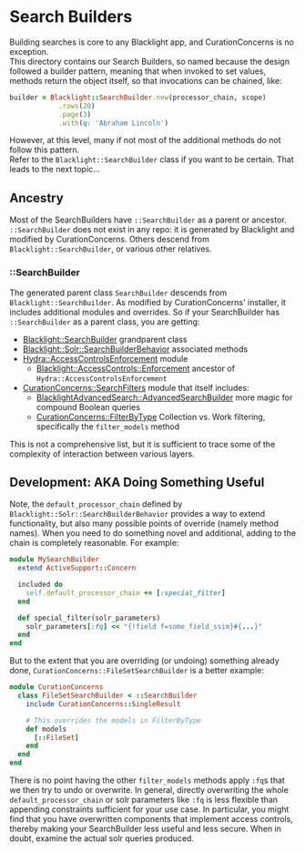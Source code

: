 # Search Builders

Building searches is core to any Blacklight app, and CurationConcerns is no exception.  
This directory contains our Search Builders, so named because the design followed a builder pattern, meaning
that when invoked to set values, methods return the object itself, so that invocations can be chained, like:

```ruby
builder = Blacklight::SearchBuilder.new(processor_chain, scope)
            .rows(20)
            .page(3)
            .with(q: 'Abraham Lincoln')
```

However, at this level, many if not most of the additional methods do not follow this pattern.  
Refer to the `Blacklight::SearchBuilder` class if you want to be certain.  That leads to the next topic...

## Ancestry

Most of the SearchBuilders have `::SearchBuilder` as a parent or ancestor.  `::SearchBuilder` does not exist in any repo: it is generated
by Blacklight and modified by CurationConcerns.  Others descend from `Blacklight::SearchBuilder`, or various other relatives.  

### ::SearchBuilder

The generated parent class `SearchBuilder` descends from `Blacklight::SearchBuilder`.
As modified by CurationConcerns' installer, it includes additional modules and overrides.  So if your SearchBuilder has `::SearchBuilder` as a parent class, you are getting:
- [Blacklight::SearchBuilder](https://github.com/projectblacklight/blacklight/blob/master/lib/blacklight/search_builder.rb) grandparent class
- [Blacklight::Solr::SearchBuilderBehavior](https://github.com/projectblacklight/blacklight/blob/master/lib/blacklight/solr/search_builder_behavior.rb) associated methods
- [Hydra::AccessControlsEnforcement](https://github.com/projecthydra/hydra-head/blob/master/hydra-access-controls/lib/hydra/access_controls_enforcement.rb) module
  -  [Blacklight::AccessControls::Enforcement](https://github.com/projectblacklight/blacklight-access_controls/blob/master/lib/blacklight/access_controls/enforcement.rb) ancestor of `Hydra::AccessControlsEnforcement`
- [CurationConcerns::SearchFilters](https://github.com/projecthydra/curation_concerns/blob/master/app/search_builders/curation_concerns/search_filters.rb)  module that itself includes:
  - [BlacklightAdvancedSearch::AdvancedSearchBuilder](https://github.com/projectblacklight/blacklight_advanced_search/blob/master/lib/blacklight_advanced_search/advanced_search_builder.rb) more magic for compound Boolean queries
  - [CurationConcerns::FilterByType](https://github.com/projecthydra/curation_concerns/blob/master/app/search_builders/curation_concerns/filter_by_type.rb) Collection vs. Work filtering, specifically the `filter_models` method

This is not a comprehensive list, but it is sufficient to trace some of the complexity of interaction between various layers.

## Development: AKA Doing Something Useful

Note, the `default_processor_chain` defined by `Blacklight::Solr::SearchBuilderBehavior` provides a way to extend functionality, but also many possible points of override (namely method names).  When you need to do something novel and additional, adding to the chain is completely reasonable.  For example:

```ruby
module MySearchBuilder
  extend ActiveSupport::Concern

  included do
    self.default_processor_chain += [:special_filter]
  end

  def special_filter(solr_parameters)
    solr_parameters[:fq] << "{!field f=some_field_ssim}#{...}"
  end
end
```

But to the extent that you are overriding (or undoing) something already done, `CurationConcerns::FileSetSearchBuilder` is a better example:

```ruby
module CurationConcerns
  class FileSetSearchBuilder < ::SearchBuilder
    include CurationConcerns::SingleResult

    # This overrides the models in FilterByType
    def models
      [::FileSet]
    end
  end
end
```

There is no point having the other `filter_models` methods apply `:fq`s that we then try to undo or overwrite.  In general, directly overwriting the whole `default_processor_chain` or solr parameters like `:fq` is less flexible than appending constraints sufficient for your use case.  In particular, you might find that you have overwritten components that implement access controls, thereby making your SearchBuilder less useful and less secure.  When in doubt, examine the actual solr queries produced.
